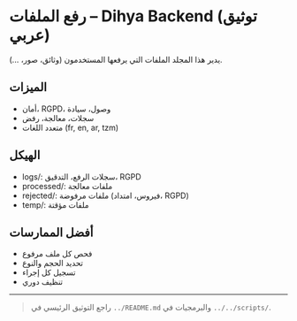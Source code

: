 # رفع الملفات – Dihya Backend (توثيق عربي)

يدير هذا المجلد الملفات التي يرفعها المستخدمون (وثائق، صور، ...).

## الميزات
- أمان، RGPD، وصول، سيادة
- سجلات، معالجة، رفض
- متعدد اللغات (fr, en, ar, tzm)

## الهيكل
- logs/: سجلات الرفع، التدقيق، RGPD
- processed/: ملفات معالجة
- rejected/: ملفات مرفوضة (فيروس، امتداد، RGPD)
- temp/: ملفات مؤقتة

## أفضل الممارسات
- فحص كل ملف مرفوع
- تحديد الحجم والنوع
- تسجيل كل إجراء
- تنظيف دوري

---

> راجع التوثيق الرئيسي في `../README.md` والبرمجيات في `../../scripts/`.
